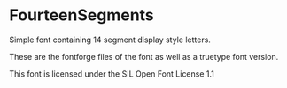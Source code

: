 FourteenSegments
================

Simple font containing 14 segment display style letters.

These are the fontforge files of the font as well as a truetype font version.

This font is licensed under the SIL Open Font License 1.1
